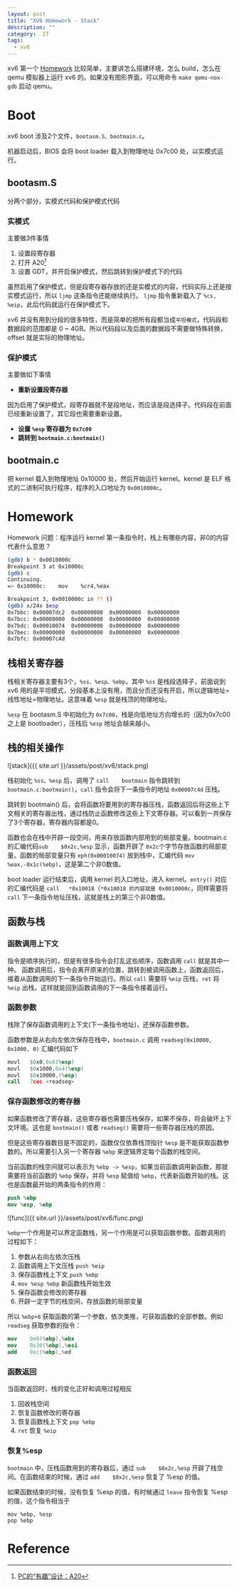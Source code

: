 ```yaml
---
layout: post
title: "XV6 Homework - Stack"
description: ""
category:  IT
tags: 
  - xv6
---
```


xv6 第一个 [Homework](https://pdos.csail.mit.edu/6.828/2016/homework/xv6-boot.html) 比较简单，主要讲怎么搭建环境，怎么 build，怎么在 qemu 模拟器上运行 xv6 的。如果没有图形界面，可以用命令 `make qemu-nox-gdb` 启动 qemu。

# Boot
xv6 boot 涉及2个文件，`bootasm.S、bootmain.c`。

机器启动后，BIOS 会将 boot loader 载入到物理地址 0x7c00 处，以实模式运行。

## bootasm.S
分两个部分，实模式代码和保护模式代码

### 实模式
主要做3件事情

1. 设置段寄存器
2. 打开 A20[^1]
3. 设置 GDT，并开启保护模式，然后跳转到保护模式下的代码

虽然启用了保护模式，但是段寄存器存放的还是实模式的内容，代码实际上还是按实模式运行，所以 `ljmp` 这条指令还能继续执行。 `ljmp` 指令重新载入了 `%cs, %eip`，此后代码就运行在保护模式下。 

xv6 并没有用到分段的很多特性，而是简单的把所有段都当成`平坦模式`，代码段和数据段的范围都是 0 ~ 4GB。所以代码段以及后面的数据段不需要做特殊转换，offset 就是实际的物理地址。

### 保护模式
主要做如下事情

* **重新设置段寄存器**

因为启用了保护模式，段寄存器就不是段地址，而应该是段选择子。代码段在前面已经重新设置了，其它段也需要重新设置。

* **设置 `%esp` 寄存器为 `0x7c00`**
* **跳转到 `bootmain.c:bootmain()`**

## bootmain.c
把 kernel 载入到物理地址 0x10000 处，然后开始运行 kernel。kernel 是 ELF 格式的二进制可执行程序，程序的入口地址为 `0x0010000c`。

# Homework
Homework 问题：程序运行 kernel 第一条指令时，栈上有哪些内容，非0的内容代表什么意思？

```bash
(gdb) b * 0x0010000c
Breakpoint 3 at 0x10000c
(gdb) c
Continuing.
=> 0x10000c:	mov    %cr4,%eax

Breakpoint 3, 0x0010000c in ?? ()
(gdb) x/24x $esp
0x7bbc:	0x00007dc2	0x00000000	0x00000000	0x00000000
0x7bcc:	0x00000000	0x00000000	0x00000000	0x00000000
0x7bdc:	0x00010074	0x00000000	0x00000000	0x00000000
0x7bec:	0x00000000	0x00000000	0x00000000	0x00000000
0x7bfc:	0x00007c4d
```

## 栈相关寄存器
栈相关寄存器主要有3个，`%ss、%esp、%ebp`，其中 `%ss` 是栈段选择子，前面说到 xv6 用的是平坦模式，分段基本上没有用，而且分页还没有开启，所以逻辑地址=线性地址=物理地址。这意味着 `%esp` 就是栈顶的物理地址。

`%esp` 在 bootasm.S 中初始化为 `0x7c00`，栈是向低地址方向增长的（因为0x7c00之上是 bootloader），压栈后 `%esp` 地址会越来越小。

## 栈的相关操作
![stack]({{ site.url }}/assets/post/xv6/stack.png)

栈初始化 `%ss、%esp` 后，调用了 `call    bootmain` 指令跳转到 `bootmain.c:bootmain()`，`call` 指令会将下一条指令的地址 `0x00007c4d` 压栈。

跳转到 bootmain() 后，会将函数将要用到的寄存器压栈，函数返回后将这些上下文相关的寄存器出栈，通过栈防止函数修改这些上下文寄存器。可以看到一共保存了3个寄存器，寄存器内容都是0。

函数也会在栈中开辟一段空间，用来存放函数内部用到的局部变量。bootmain.c 的汇编代码`sub    $0x2c,%esp` 显示，函数开辟了 `0x2c`个字节存放函数的局部变量。函数的局部变量只有 `eph(0x00010074)` 放到栈中，汇编代码 `mov    %eax,-0x1c(%ebp)`，这是第二个非0数值。

boot loader 运行结束后，调用 kernel 的入口地址，进入 kernel。`entry()` 对应的汇编代码是 `call   *0x10018`（`*0x10018 的内容就是 0x0010000c`，同样需要将 `call` 下一条指令地址压栈，这就是栈上的第三个非0数值。

## 函数与栈
### 函数调用上下文
指令是顺序执行的，但是有很多指令会打乱这些顺序，函数调用 `call` 就是其中一种。 函数调用后，指令会离开原来的位置，跳转到被调用函数上，函数返回后，接着从函数调用的下一条指令开始运行。所以 `call` 需要将 `%eip` 压栈，`ret` 将 `%eip` 出栈，这样就能回到函数调用的下一条指令接着运行。

### 函数参数
栈除了保存函数调用的上下文(下一条指令地址)，还保存函数参数。

函数参数是从右向左依次保存在栈中，`bootmain.c` 调用 `readseg(0x10000, 0x1000, 0)` 汇编代码如下

```nasm
movl   $0x0,0x8(%esp)
movl   $0x1000,0x4(%esp)
movl   $0x10000,(%esp)
call   7cec <readseg>
```

### 保存函数修改的寄存器
如果函数修改了寄存器，这些寄存器也需要压栈保存，如果不保存，将会破坏上下文环境。这也是 `bootmain()` 或者 `readseg()` 需要将一些寄存器压栈的原因。

但是这些寄存器数目是不固定的，函数仅仅依靠栈顶指针 `%esp` 是不能获取函数参数的。所以需要引入另一个寄存器 `%ebp` 来逻辑界定每个函数的栈空间。

当前函数的栈空间就可以表示为 `%ebp -> %esp`，如果当前函数调用新函数，那就需要将当前函数的 `%ebp` 保存，并将 `%esp` 赋值给 `%ebp`，代表新函数开始的栈。这也是函数最开始的两条指令的作用：

```nasm
push %ebp
mov %esp, %ebp
```
![func]({{ site.url }}/assets/post/xv6/func.png)

`%ebp`一个作用是可以界定函数栈，另一个作用是可以获取函数参数。函数调用的过程如下：

1. 参数从右向左依次压栈
2. 函数调用上下文压栈 `push %eip`
3. 保存函数栈上下文 `push %ebp` 
4. `mov %esp %ebp` 新函数栈开始生效 
5. 保存函数会修改的寄存器
6. 开辟一定字节的栈空间，存放函数的局部变量

所以 `%ebp+8` 获取函数的第一个参数，依次类推，可获取函数的全部参数。例如 `readseg` 获取参数的指令：

```nasm
mov    0x8(%ebp),%ebx
mov    0x10(%ebp),%esi
add    0xc(%ebp),%ed
```

### 函数返回
当函数返回时，栈的变化正好和调用过程相反

1. 回收栈空间
2. 恢复函数修改的寄存器
3. 恢复函数栈上下文 `pop %ebp`
4. `ret` 恢复 `%eip`

### 恢复%esp
`bootmain` 中，压栈函数用到的寄存器后，通过 `sub    $0x2c,%esp` 开辟了栈空间。在函数结束的时候，通过 `add    $0x2c,%esp` 恢复了 %esp 的值。

如果函数结束的时候，没有恢复 %esp 的值，有时候通过 `leave` 指令恢复 %esp 的值，这个指令相当于

```
mov %ebp, %esp
pop %ebp
```

# Reference
[^1]:[PC的“有趣”设计：A20](http://blog.theerrorlog.com/the-funny-design-of-a20.html)